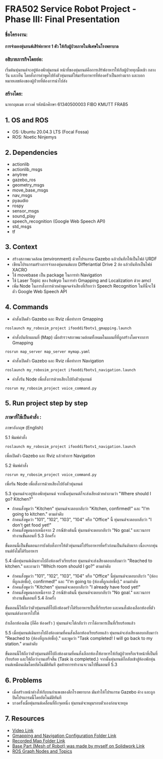 # FRA502 Service Robot Project - Phase III: Final Presentation
### **ชื่อโครงงาน:**

#### การจำลองหุ่นยนต์เสิร์ฟอาหาร 1 ตัว ให้กับผู้ป่วยภายในพิเศษในโรงพยาบาล
### **อธิบายภารกิจโดยย่อ:** 
เริ่มต้นหุ่นยนต์จะอยู่ห้องพักหุ่นยนต์ หน้าที่ของหุ่นยนต์คือการเสิร์ฟอาหารให้กับผู้ป่วยทุกมื้อเช้า กลางวัน และเย็น โดยสั่งการคำพูดไปยังตัวหุ่นยนต์ให้มารับอาหารที่ห้องครัวเป็นอย่างแรก และบอกหมายเลขห้องของผู้ป่วยที่ต้องการนำไปส่ง
### **สร้างโดย:**
นายกฤตเมธ ถาวงศ์ รหัสนักศึกษา 61340500003 FIBO KMUTT FRAB5
## 1. OS and ROS
* OS: Ubuntu 20.04.3 LTS (Focal Fossa)
* ROS: Noetic Ninjemys
## 2. Dependencies
* actionlib
* actionlib_msgs
* anytree
* gazebo_ros
* geometry_msgs
* move_base_msgs
* nav_msgs
* pyaudio
* rospy
* sensor_msgs
* sound_play
* speech_recognition (Google Web Speech API)
* std_msgs
* tf
## 3. Context
* สร้างสภาพแวดล้อม (environment) ด้วยโปรแกรม Gazebo แล้วบันทึกให้เป็นไฟล์ URDF
* เขียนโปรแกรมสร้างการจำลองหุ่นยนต์แบบ Differiantial Drive 2 ล้อ แล้วบันทึกเป็นไฟล์ XACRO
* ใช้ movebase เป็น package ในการทำ Navigation
* ใช้ Laser Topic ของ hokyo ในการทำ Gmapping and Localization ด้วย amcl
* เพิ่ม Node ในการสั่งการด้วยคำพูดจดจำเสียงที่เรียกว่า Speech Recognition ในทีนี้จะใช้ตัว Google Web Speech API
## 4. Commands
* คำสั่งเปิดตัว Gazebo และ Rviz เพื่อทำการ Gmapping
```
roslaunch my_robosim_project ifooddifbotv1_gmapping.launch
```
* คำสั่งบันทึกแผนที่ (Map) เมื่อสำรวจสภาพแวดล้อมทั้งหมดในแผนที่ที่ถูกสร้างโดยจากการ Gmapping
```
rosrun map_server map_server mymap.yaml
```
* คำสั่งเปิดตัว Gazebo และ Rviz เพื่อทำการ Navigation
```
roslaunch my_robosim_project ifooddifbotv1_navigation.launch
```
* คำสั่งรัน Node เพื่อสั่งการด้วยเสียงไปยังตัวหุ่นยนต์
```
rosrun my_robosim_project voice_command.py
```
## 5. Run project step by step
### **ภาษาที่ใช้เป็นคำสั่ง :**
ภาษาอังกฤษ (English)


5.1 พิมพ์คำสั่ง
```
roslaunch my_robosim_project ifooddifbotv1_navigation.launch
```
เพื่อเปิดตัว Gazebo และ Rviz แล้วทำการ Navigation


5.2 พิมพ์คำสั่ง
```
rosrun my_robosim_project voice_command.py
```
เพื่อรัน Node เพื่อสั่งการด้วยเสียงไปยังตัวหุ่นยนต์


5.3 หุ่นยนต์จะอยู่ห้องพักหุ่นยนต์ จากนั้นหุ่นยนต์ก็จะส่งเสียงด้วยคำถามว่า "Where should I go? Kitchen?"
  * ถ้าคนสั่งพูดว่า "Kitchen" หุ่นยนต์จะตอบกลับว่า "Kitchen, confirmed!" และ "I'm going to kitchen." ตามลำดับ
  * ถ้าคนสั่งพูดว่า "101", "102", "103", "104" หรือ "Office" นี้ หุ่นยนต์จะตอบกลับว่า "I don't get food yet!"
  * ถ้าคนสั่งพูดนอกเหนือจาก 2 กรณีข้างต้นนี้ หุ่นยนต์จะตอบกลับว่า "No goal." และวนการทำงานขั้นตอนที่ 5.3 อีกครั้ง
  
  ขั้นตอนนี้เป็นขั้นตอนการบังคับสั่งการให้ตัวหุ่นยนต์ไปรับอาหารที่ครัวก่อนเป็นอันดับแรก เนื่องจากหุ่นยนต์ยังไม่ได้รับอาหาร

5.4 เมื่อหุ่นยนต์เดินทางไปถึงห้องครัวเรียบร้อย หุ่นยนต์จะส่งเสียงตอบกลับมาว่า "Reached to kitchen." และถามว่า "Which room should I go?" ตามลำดับ
  * ถ้าคนสั่งพูดว่า "101", "102", "103", "104" หรือ "Office" นี้หุ่นยนต์จะตอบกลับว่า "\{ห้องที่ถูกเอ่ยชื่อ\}, confirmed!" และ "I'm going to \{ห้องที่ถูกเอ่ยชื่อ\}." ตามลำดับ
  * ถ้าคนสั่งพูดว่า "Kitchen" หุ่นยนต์จะตอบกลับว่า "I already have food yet!" 
  * ถ้าคนสั่งพูดนอกเหนือจาก 2 กรณีข้างต้นนี้ หุ่นยนต์จะตอบกลับว่า "No goal." และวนการทำงานขั้นตอนที่ 5.4 อีกครั้ง
  
  ขั้นตอนนี้ให้ถือว่าตัวหุ่นยนต์ที่ไปถึงห้องครัวได้รับอาหารเป็นที่เรียบร้อย และคนสั่งต้องเลือกห้องที่ตัวหุ่นยนต์ส่งอาหารไปให้
  
  ถ้าเลือกห้องเดิม \(ก็คือ ห้องครัว \) หุ่นยนต์จะโต้กลับว่า เราได้อาหารเป็นที่เรียบร้อยแล้ว

5.5 เมื่อหุ่นยนต์เดินทางไปถึงห้องตามที่คนสั่งเลือกห้องเรียบร้อยแล้ว หุ่นยนต์จะส่งเสียงตอบกลับมาว่า "Reached to \{ห้องที่ถูกเอ่ยชื่อ\}." และพูดว่า "Task completed! I will go back to my station." ตามลำดับ
  
  ขั้นตอนนี้ให้ถือว่าตัวหุ่นยนต์ที่ไปถึงห้องตามที่คนสั่งเลือกห้องให้อาหารให้กับผู้ป่วยหรือเจ้าหน้าที่เป็นที่เรียบร้อย และให้ถือว่างานเสร็จสิ้น (Task is completed.) จากนั้นหุ่นยนต์ก็กลับเข้าสู่ห้องพักหุ่นยนต์เหมือนเดิมโดยอัตโนมัติทันที สุดท้ายการทำงานจะวนไปขั้นตอนที่ 5.3

## 6. Problems
* เมื่อสร้างหน้าต่างให้กับบนกำแพงของตึกโรงพยาบาล มันทำให้โปรแกรม Gazebo ค้าง และถูกปิดโปรแกรมนี้โดยอัตโนมัติทันที
* บางครั้งเมื่อหุ่นยนต์เคลื่อนที่ถึงจุดหนึ่ง หุ่นยนต์จะหมุนรอบตัวเองก่อนจะหยุด

## 7. Resources
* [Video Link](https://youtu.be/yyTDNPj7Eag)
* [Gmapping and Navigation Configuration Folder Link](https://github.com/timor2542/My-First-ROS-Simulation-Project/tree/main/my_robosim_project/config)
* [Recorded Map Folder Link](https://github.com/timor2542/My-First-ROS-Simulation-Project/tree/main/my_robosim_project/maps)
* [Base Part (Mesh of Robot) was made by myself on Solidwork Link](https://github.com/timor2542/My-First-ROS-Simulation-Project/tree/main/my_robosim_project/meshes)
* [ROS Graph Nodes and Topics](https://raw.githubusercontent.com/timor2542/My-First-ROS-Simulation-Project/main/Assets/rosgraphnodeandtopicactive20211103.svg)
